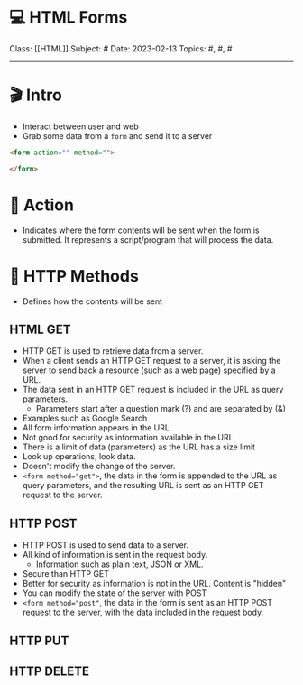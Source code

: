 # 💻 HTML Forms
Class: [[HTML]]
Subject: #
Date: 2023-02-13
Topics: #, #, # 

---

# 🎬 Intro 
- Interact between user and web
- Grab some data from a `form` and send it to a server
```html
<form action="" method="">

</form>
```

# 🏃 Action
- Indicates where the form contents will be sent when the form is submitted. It represents a script/program that will process the data.

#  💨 HTTP Methods
- Defines how the contents will be sent

## HTML GET
- HTTP GET is used to retrieve data from a server. 
- When a client sends an HTTP GET request to a server, it is asking the server to send back a resource (such as a web page) specified by a URL. 
- The data sent in an HTTP GET request is included in the URL as query parameters.
	- Parameters start after a question mark (?) and are separated by (&)
- Examples such as Google Search
- All form information appears in the URL
- Not good for security as information available in the URL
- There is a limit of data (parameters) as the URL has a size limit
- Look up operations, look data. 
- Doesn't modify the change of the server.
- `<form method="get">`, the data in the form is appended to the URL as query parameters, and the resulting URL is sent as an HTTP GET request to the server.

## HTTP POST
- HTTP POST is used to send data to a server.
- All kind of information is sent in the request body. 
	- Information such as plain text, JSON or XML.
- Secure than HTTP GET
- Better for security as information is not in the URL. Content is "hidden"
- You can modify the state of the server with POST
- `<form method="post"`, the data in the form is sent as an HTTP POST request to the server, with the data included in the request body.
## HTTP PUT

## HTTP DELETE
